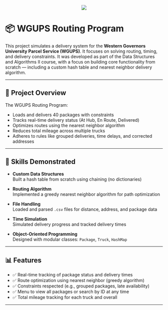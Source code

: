<p align="center">
  <img src="https://github.com/user-attachments/assets/b5c4bec8-3605-475b-9039-3a0c22f2dcc9"
</p>


# 📦 WGUPS Routing Program

This project simulates a delivery system for the **Western Governors University Parcel Service (WGUPS)**. It focuses on solving routing, timing, and delivery constraints.
It was developed as part of the Data Structures and Algorithms II course, with a focus on building core functionality from scratch — including a custom hash table and nearest neighbor delivery algorithm.

---

## 🚀 Project Overview

The WGUPS Routing Program:

- Loads and delivers 40 packages with constraints
- Tracks real-time delivery status (At Hub, En Route, Delivered)
- Optimizes routes using the nearest neighbor algorithm
- Reduces total mileage across multiple trucks
- Adheres to rules like grouped deliveries, time delays, and corrected addresses

---

## 🧠 Skills Demonstrated

- **Custom Data Structures**  
  Built a hash table from scratch using chaining (no dictionaries)

- **Routing Algorithm**  
  Implemented a greedy nearest neighbor algorithm for path optimization

- **File Handling**  
  Loaded and parsed `.csv` files for distance, address, and package data

- **Time Simulation**  
  Simulated delivery progress and tracked delivery times

- **Object-Oriented Programming**  
  Designed with modular classes: `Package`, `Truck`, `HashMap`

---

## 📊 Features

- ✅ Real-time tracking of package status and delivery times
- ✅ Route optimization using nearest neighbor (greedy algorithm)
- ✅ Constraints respected (e.g., grouped packages, late availability)
- ✅ Menu to view all packages or search by ID at any time
- ✅ Total mileage tracking for each truck and overall

---
